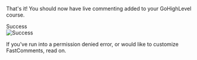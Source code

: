 That's it! You should now have live commenting added to your GoHighLevel course.

<div class="screenshot white-bg">
    <div class="title">Success</div>
    <img class="screenshot-image" src="/images/installation-guides/gohighlevel-step-4-success.png" alt="Success" />
</div>

If you've run into a permission denied error, or would like to customize FastComments, read on.
